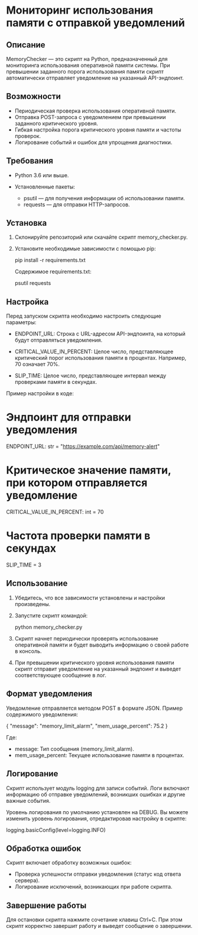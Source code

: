 # Мониторинг использования памяти с отправкой уведомлений

## Описание

MemoryChecker — это скрипт на Python, предназначенный для мониторинга использования оперативной памяти системы. При превышении заданного порога использования памяти скрипт автоматически отправляет уведомление на указанный API-эндпоинт.

## Возможности

- Периодическая проверка использования оперативной памяти.
- Отправка POST-запроса с уведомлением при превышении заданного критического уровня.
- Гибкая настройка порога критического уровня памяти и частоты проверок.
- Логирование событий и ошибок для упрощения диагностики.

## Требования

- Python 3.6 или выше.
- Установленные пакеты:

  - psutil — для получения информации об использовании памяти.
  - requests — для отправки HTTP-запросов.

## Установка

1. Склонируйте репозиторий или скачайте скрипт memory_checker.py.

2. Установите необходимые зависимости с помощью pip:

   
   pip install -r requirements.txt
   

   Содержимое requirements.txt:

   
   psutil
   requests
   

## Настройка

Перед запуском скрипта необходимо настроить следующие параметры:

- ENDPOINT_URL: Строка с URL-адресом API-эндпоинта, на который будут отправляться уведомления.

- CRITICAL_VALUE_IN_PERCENT: Целое число, представляющее критический порог использования памяти в процентах. Например, 70 означает 70%.

- SLIP_TIME: Целое число, представляющее интервал между проверками памяти в секундах.

Пример настройки в коде:


# Эндпоинт для отправки уведомления
ENDPOINT_URL: str = "https://example.com/api/memory-alert"

# Критическое значение памяти, при котором отправляется уведомление
CRITICAL_VALUE_IN_PERCENT: int = 70

# Частота проверки памяти в секундах
SLIP_TIME = 3


## Использование

1. Убедитесь, что все зависимости установлены и настройки произведены.

2. Запустите скрипт командой:

   
   python memory_checker.py
   

3. Скрипт начнет периодически проверять использование оперативной памяти и будет выводить информацию о своей работе в консоль.

4. При превышении критического уровня использования памяти скрипт отправит уведомление на указанный эндпоинт и выведет соответствующее сообщение в лог.

## Формат уведомления

Уведомление отправляется методом POST в формате JSON. Пример содержимого уведомления:


{
  "message": "memory_limit_alarm",
  "mem_usage_percent": 75.2
}


Где:

- message: Тип сообщения (memory_limit_alarm).
- mem_usage_percent: Текущее использование памяти в процентах.

## Логирование

Скрипт использует модуль logging для записи событий. Логи включают информацию об отправке уведомлений, возникших ошибках и другие важные события.

Уровень логирования по умолчанию установлен на DEBUG. Вы можете изменить уровень логирования, отредактировав настройку в скрипте:


logging.basicConfig(level=logging.INFO)


## Обработка ошибок

Скрипт включает обработку возможных ошибок:

- Проверка успешности отправки уведомления (статус код ответа сервера).
- Логирование исключений, возникающих при работе скрипта.

## Завершение работы

Для остановки скрипта нажмите сочетание клавиш Ctrl+C. При этом скрипт корректно завершит работу и выведет сообщение о завершении.

